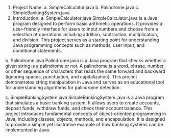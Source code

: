 1. Project Name:
    a. SimpleCalculator.java
    b. Palindrome.java
    c. SimpleBankingSystem.java
2.  Introduction:
   a. SimpleCalculator.java
            SimpleCalculator.java is a Java program designed to perform basic arithmetic operations. It provides a user-friendly interface for users to input numbers and choose from a selection of operations including addition, subtraction, multiplication, and division. This project serves as a starting point for understanding Java programming concepts such as methods, user input, and conditional statements.

   b. Palindrome.java
            Palindrome.java is a Java program that checks whether a given string is a palindrome or not. A palindrome is a word, phrase, number, or other sequence of characters that reads the same forward and backward (ignoring spaces, punctuation, and capitalization). This project demonstrates string manipulation in Java and serves as an educational tool for understanding algorithms for palindrome detection.

   c. SimpleBankingSystem.java
            SimpleBankingSystem.java is a Java program that simulates a basic banking system. It allows users to create accounts, deposit funds, withdraw funds, and check their account balance. This project introduces fundamental concepts of object-oriented programming in Java, including classes, objects, methods, and encapsulation. It is designed to provide a simple yet illustrative example of how banking systems can be implemented in Java.
